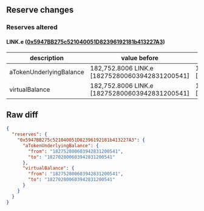 ## Reserve changes

### Reserves altered

#### LINK.e ([0x5947BB275c521040051D82396192181b413227A3](https://snowtrace.io/address/0x5947BB275c521040051D82396192181b413227A3))

| description | value before | value after |
| --- | --- | --- |
| aTokenUnderlyingBalance | 182,752.8006 LINK.e [182752800603942831200541] | 182,702.8006 LINK.e [182702800603942831200541] |
| virtualBalance | 182,752.8006 LINK.e [182752800603942831200541] | 182,702.8006 LINK.e [182702800603942831200541] |


## Raw diff

```json
{
  "reserves": {
    "0x5947BB275c521040051D82396192181b413227A3": {
      "aTokenUnderlyingBalance": {
        "from": "182752800603942831200541",
        "to": "182702800603942831200541"
      },
      "virtualBalance": {
        "from": "182752800603942831200541",
        "to": "182702800603942831200541"
      }
    }
  }
}
```